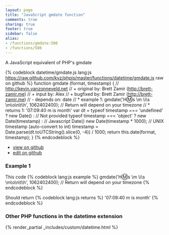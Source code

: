 ```yaml
---
layout: page
title: "JavaScript gmdate function"
comments: true
sharing: true
footer: true
sidebar: false
alias:
- /functions/gmdate:586
- /functions/586
---
```

<!-- Generated by Rakefile:build -->
A JavaScript equivalent of PHP's gmdate

{% codeblock datetime/gmdate.js lang:js https://raw.github.com/kvz/phpjs/master/functions/datetime/gmdate.js raw on github %}
function gmdate (format, timestamp) {
  // http://kevin.vanzonneveld.net
  // +   original by: Brett Zamir (http://brett-zamir.me)
  // +   input by: Alex
  // +   bugfixed by: Brett Zamir (http://brett-zamir.me)
  // -    depends on: date
  // *     example 1: gmdate('H:m:s \\m \\i\\s \\m\\o\\n\\t\\h', 1062402400); // Return will depend on your timezone
  // *     returns 1: '07:09:40 m is month'
  var dt = typeof timestamp === 'undefined' ? new Date() : // Not provided
      typeof timestamp === 'object' ? new Date(timestamp) : // Javascript Date()
      new Date(timestamp * 1000); // UNIX timestamp (auto-convert to int)
  timestamp = Date.parse(dt.toUTCString().slice(0, -4)) / 1000;
  return this.date(format, timestamp);
}
{% endcodeblock %}

 - [view on github](https://github.com/kvz/phpjs/blob/master/functions/datetime/gmdate.js)
 - [edit on github](https://github.com/kvz/phpjs/edit/master/functions/datetime/gmdate.js)

### Example 1
This code
{% codeblock lang:js example %}
gmdate('H:m:s \\m \\i\\s \\m\\o\\n\\t\\h', 1062402400); // Return will depend on your timezone
{% endcodeblock %}

Should return
{% codeblock lang:js returns %}
'07:09:40 m is month'
{% endcodeblock %}


### Other PHP functions in the datetime extension
{% render_partial _includes/custom/datetime.html %}
